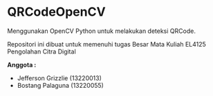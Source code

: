 # QRCodeOpenCV

Menggunakan OpenCV Python untuk melakukan deteksi QRCode.

Repositori ini dibuat untuk memenuhi tugas Besar Mata Kuliah EL4125 Pengolahan Citra Digital

**Anggota :**

- Jefferson Grizzlie (13220013)
- Bostang Palaguna (13220055)
